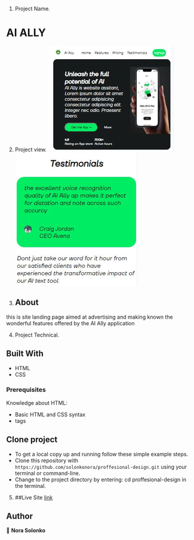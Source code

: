1) Project Name.
# AI ALLY

2) Project view.
![landing page](./assets/readme-images/hero.JPG)
![testimonials](./assets/readme-images/testimonials.JPG)

3) ## About
this is site landing page aimed at advertising and making known the wonderful features offered by the AI Ally application

4) Project Technical.
## Built With
- HTML
- CSS

### Prerequisites
Knowledge about HTML:
- Basic HTML and CSS syntax
- tags

## Clone project
- To get a local copy up and running follow these simple example steps.
- Clone this repository with
`https://github.com/solonkonora/proffesional-design.git` using your
terminal or command-line.
- Change to the project directory by entering: cd proffesional-design
in the terminal.

5) ##Live Site
[link](https://solonkonora.github.io/proffesional-design/)

## Author
👤 **Nora Solonko**
